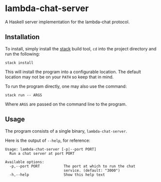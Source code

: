 # lambda-chat-server

A Haskell server implementation for the lambda-chat protocol.

## Installation

To install, simply install the [stack](https://docs.haskellstack.org/en/stable/README/) build tool, `cd` into the project directory and run the following:

``stack install``

This will install the program into a configurable location. The default location may not be on your `PATH` so keep that in mind.

To run the program directly, one may also use the command:

``stack run -- ARGS``

Where `ARGS` are passed on the command line to the program.

## Usage

The program consists of a single binary, `lambda-chat-server`.

Here is the output of `--help`, for reference:

```
Usage: lambda-chat-server [-p|--port PORT]
  Run a chat server at port PORT

Available options:
  -p,--port PORT           The port at which to run the chat
                           service. (default: "3000")
  -h,--help                Show this help text
```
